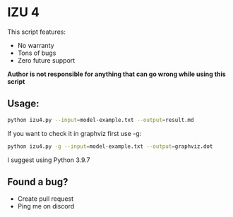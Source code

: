 # IZU 4

This script features:
  - No warranty
  - Tons of bugs
  - Zero future support

**Author is not responsible for anything that can go wrong while using this script**
  
## Usage:
```bash
python izu4.py --input=model-example.txt --output=result.md
```
If you want to check it in graphviz first use -g:
```bash
python izu4.py -g --input=model-example.txt --output=graphviz.dot
```

I suggest using Python 3.9.7

## Found a bug?
  - Create pull request
  - Ping me on discord
